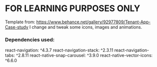 # FOR LEARNING PURPOSES ONLY

Template from: https://www.behance.net/gallery/92977809/Tenant-App-Case-study
I change and tweak some icons, images and animations.

### Dependencies used:

react-navigation: ^4.3.7
react-navigation-stack: ^2.3.11
react-navigation-tabs: ^2.8.11
react-native-snap-carousel: ^3.9.0
react-native-vector-icons: ^6.6.0
